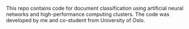 This repo contains code for document classification using artificial neural networks and high-performance computing clusters. The code was developed by me and co-student from University of Oslo.
